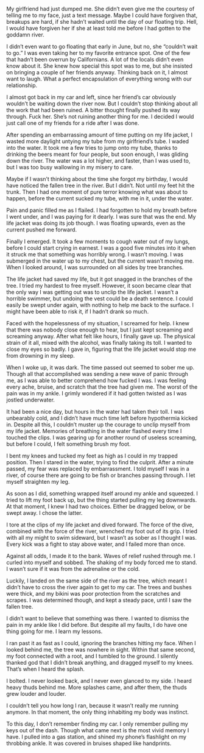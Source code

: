 My girlfriend had just dumped me. She didn’t even give me the courtesy of telling me to my face, just a text message. Maybe I could have forgiven that, breakups are hard, if she hadn’t waited until the day of our floating trip. Hell, I would have forgiven her if she at least told me before I had gotten to the goddamn river.


I didn’t even want to go floating that early in June, but no, she “couldn’t wait to go.” I was even taking her to my favorite entrance spot. One of the few that hadn’t been overrun by Californians. A lot of the locals didn’t even know about it. She knew how special this spot was to me, but she insisted on bringing a couple of her friends anyway. Thinking back on it, I almost want to laugh. What a perfect encapsulation of everything wrong with our relationship.


I almost got back in my car and left, since her friend’s car obviously wouldn’t be waiting down the river now. But I couldn’t stop thinking about all the work that had been ruined. A bitter thought finally pushed its way through. Fuck her. She’s not ruining another thing for me. I decided I would just call one of my friends for a ride after I was done. 


After spending an embarrassing amount of time putting on my life jacket, I wasted more daylight untying my tube from my girlfriend’s tube. I waded into the water. It took me a few tries to jump onto my tube, thanks to drinking the beers meant for four people, but soon enough, I was gliding down the river. The water was a lot higher, and faster, than I was used to, but I was too busy wallowing in my misery to care. 


Maybe if I wasn’t thinking about the time she forgot my birthday, I would have noticed the fallen tree in the river. But I didn’t. Not until my feet hit the trunk. Then I had one moment of pure terror knowing what was about to happen, before the current sucked my tube, with me in it, under the water.  


Pain and panic filled me as I flailed. I had forgotten to hold my breath before I went under, and I was paying for it dearly. I was sure that was the end. My life jacket was doing its job though. I was floating upwards, even as the current pushed me forward. 


Finally I emerged. It took a few moments to cough water out of my lungs, before I could start crying in earnest. I was a good five minutes into it when it struck me that something was horribly wrong. I wasn’t moving. I was submerged in the water up to my chest, but the current wasn’t moving me. When I looked around, I was surrounded on all sides by tree branches. 


The life jacket had saved my life, but it got snagged in the branches of the tree. I tried my hardest to free myself. However, it soon became clear that the only way I was getting out was to unclip the life jacket.  I wasn’t a horrible swimmer, but undoing the vest could be a death sentence. I could easily be swept under again, with nothing to help me back to the surface. I might have been able to risk it, if I hadn’t drank so much.


Faced with the hopelessness of my situation, I screamed for help. I knew that there was nobody close enough to hear, but I just kept screaming and screaming anyway. After what felt like hours, I finally gave up. The physical strain of it all, mixed with the alcohol, was finally taking its toll. I wanted to close my eyes so badly. I gave in, figuring that the life jacket would stop me from drowning in my sleep. 


When I woke up, it was dark. The time passed out seemed to sober me up. Though all that accomplished was sending a new wave of panic through me, as I was able to better comprehend how fucked I was. I was feeling every ache, bruise, and scratch that the tree had given me. The worst of the pain was in my ankle. I grimly wondered if it had gotten twisted as I was jostled underwater. 


It had been a nice day, but hours in the water had taken their toll. I was unbearably cold, and I didn’t have much time left before hypothermia kicked in. Despite all this, I couldn’t muster up the courage to unclip myself from my life jacket. Memories of breathing in the water flashed every time I touched the clips. I was gearing up for another round of useless screaming, but before I could, I felt something brush my foot.


I bent my knees and tucked my feet as high as I could in my trapped position. Then I stared in the water, trying to find the culprit. After a minute passed, my fear was replaced by embarrassment. I told myself I was in a river, of course there are going to be fish or branches passing through. I let myself straighten my leg. 


As soon as I did, something wrapped itself around my ankle and squeezed. I tried to lift my foot back up, but the thing started pulling my leg downwards. At that moment, I knew I had two choices. Either be dragged below, or be swept away. I chose the latter. 


I tore at the clips of my life jacket and dived forward. The force of the dive, combined with the force of the river, wrenched my foot out of its grip. I tried with all my might to swim sideward, but I wasn’t as sober as I thought I was. Every kick was a fight to stay above water, and I failed more than once. 


Against all odds, I made it to the bank. Waves of relief rushed through me. I curled into myself and sobbed. The shaking of my body forced me to stand. I wasn’t sure if it was from the adrenaline or the cold.


Luckily, I landed on the same side of the river as the tree, which meant I didn’t have to cross the river again to get to my car. The trees and bushes were thick, and my bikini was poor protection from the scratches and scrapes. I was determined though, and kept a steady pace, until I saw the fallen tree.


I didn’t want to believe that something was there. I wanted to dismiss the pain in my ankle like I did before. But despite all my faults, I do have one thing going for me. I learn my lessons.


I ran past it as fast as I could, ignoring the branches hitting my face. When I looked behind me, the tree was nowhere in sight. Within that same second, my foot connected with a root, and I tumbled to the ground. I silently thanked god that I didn’t break anything, and dragged myself to my knees. That’s when I heard the splash. 


I bolted. I never looked back, and I never even glanced to my side. I heard heavy thuds behind me. More splashes came, and after them, the thuds grew louder and louder. 


I couldn’t tell you how long I ran, because it wasn’t really me running anymore. In that moment, the only thing inhabiting my body was instinct.


To this day, I don’t remember finding my car. I only remember pulling my keys out of the dash. Though what came next is the most vivid memory I have. I pulled into a gas station, and shined my phone’s flashlight on my throbbing ankle. It was covered in bruises shaped like handprints.